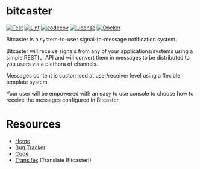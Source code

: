 # bitcaster


[![Test](https://github.com/bitcaster-io/bitcaster/actions/workflows/test.yml/badge.svg)](https://github.com/bitcaster-io/bitcaster/actions/workflows/test.yml)
[![Lint](https://github.com/bitcaster-io/bitcaster/actions/workflows/lint.yml/badge.svg)](https://github.com/bitcaster-io/bitcaster/actions/workflows/lint.yml)
[![codecov](https://codecov.io/gh/bitcaster-io/bitcaster/graph/badge.svg?token=kAuZEX5k5o)](https://codecov.io/gh/bitcaster-io/bitcaster)
[![License](https://img.shields.io/badge/dynamic/toml?url=https%3A%2F%2Fraw.githubusercontent.com%2Fbitcaster-io%2Fbitcaster%2Fdevelop%2Fpyproject.toml&query=project.license.text&label=license)](https://github.com/bitcaster-io/bitcaster?tab=License-1-ov-file)
[![Docker](https://img.shields.io/docker/pulls/bitcaster/bitcaster)](https://hub.docker.com/repository/docker/bitcaster/bitcaster/tags)



Bitcaster is a system-to-user signal-to-message notification system.

Bitcaster will receive signals from any of your applications/systems using a simple RESTful API and will convert them in messages to be distributed to you users via a plethora of channels.

Messages content is customised at user/receiver level using a flexible template system.

Your user will be empowered with an easy to use console to choose how to receive the messages configured in Bitcaster.



[codecov-badge]: https://codecov.io/gh/os4d:bitcaster/bitcaster/branch/develop/graph/badge.svg
[codecov-link]: https://app.codecov.io/gl/os4d:bitcaster/bitcaster


# Resources

- [Home](https://www.bitcaster.io/)
- [Bug Tracker](https://github.com/bitcaster-io/bitcaster/issues)
- [Code](https://github.com/bitcaster-io/bitcaster/)
- [Transifex](https://explore.transifex.com/os4d/bitcaster/) (Translate Bitcaster\!)
